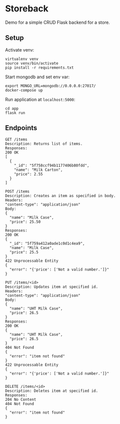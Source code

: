# Storeback
Demo for a simple CRUD Flask backend for a store.

## Setup
Activate venv:
```
virtualenv venv
source venv/bin/activate
pip install -r requirements.txt
```

Start mongodb and set env var:
```
export MONGO_URL=mongodb://0.0.0.0:27017/
docker-compose up
```

Run application at `localhost:5000`:
```
cd app
flask run
```

## Endpoints
```
GET /items
Description: Returns list of items.
Responses:
200 OK
[
  {
    "_id": "5f758ccf94b1177406b80fdd",
    "name": "Milk Carton",
    "price": 2.55
  }
]
```

```
POST /items
Description: Creates an item as specified in body.
Headers:
"content-type": "application/json"
Body:
{
  "name": "Milk Case",
  "price": 25.50
}
Responses:
200 OK
{
  "_id": "5f759a412a0ade1c0d1c4ea9",
  "name": "Milk Case",
  "price": 25.5
}
422 Unprocessable Entity
{
  "error": "{'price': ['Not a valid number.']}"
}
```
```
PUT /items/<id>
Description: Updates item at specified id.
Headers:
"content-type": "application/json"
Body:
{
  "name": "UHT Milk Case",
  "price": 26.5
}
Responses:
200 OK
{
  "name": "UHT Milk Case",
  "price": 26.5
}
404 Not Found
{
  "error": "item not found"
}
422 Unprocessable Entity
{
  "error": "{'price': ['Not a valid number.']}"
}
```
```
DELETE /items/<id>
Description: Deletes item at specified id.
Responses:
204 No Content
404 Not Found
{
  "error": "item not found"
}
```